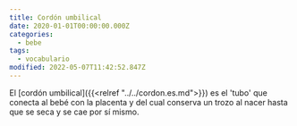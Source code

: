 ```yaml
---
title: Cordón umbilical
date: 2020-01-01T00:00:00.000Z
categories:
  - bebe
tags:
  - vocabulario
modified: 2022-05-07T11:42:52.847Z
---
```


El [cordón umbilical]({{<relref "../../cordon.es.md">}}) es el 'tubo' que conecta al bebé con la placenta y del cual conserva un trozo al nacer hasta que se seca y se cae por sí mismo.
